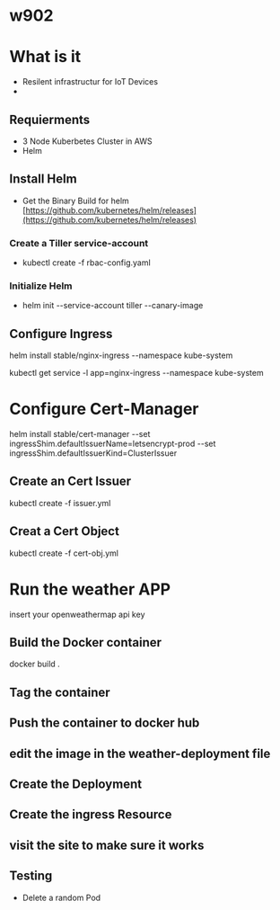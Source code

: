 # w902
# What is it 
* Resilent infrastructur for IoT Devices
* 
## Requierments
* 3 Node Kuberbetes Cluster in AWS
* Helm
## Install Helm
* Get the Binary Build for helm
[https://github.com/kubernetes/helm/releases](https://github.com/kubernetes/helm/releases)
### Create a Tiller service-account
* kubectl create -f rbac-config.yaml
### Initialize Helm
* helm init --service-account tiller --canary-image
## Configure Ingress
helm install stable/nginx-ingress --namespace kube-system

kubectl get service -l app=nginx-ingress --namespace kube-system

# Configure Cert-Manager
helm install stable/cert-manager --set ingressShim.defaultIssuerName=letsencrypt-prod --set ingressShim.defaultIssuerKind=ClusterIssuer
## Create an Cert Issuer
kubectl create -f issuer.yml
## Creat a Cert Object
kubectl create -f cert-obj.yml

# Run the weather APP
insert your openweathermap api key
## Build the Docker container
docker build .
## Tag the container
## Push the container to docker hub
## edit the image in the weather-deployment file
## Create the Deployment
## Create the ingress Resource
## visit the site to make sure it works
## Testing
* Delete a random Pod
